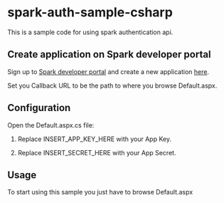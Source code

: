 # spark-auth-sample-csharp

This is a sample code for using spark authentication api.

## Create application on Spark developer portal

Sign up to [Spark developer portal](https://spark.autodesk.com/developers/) and create a new application [here](https://spark.autodesk.com/developers/getStarted).

Set you Callback URL to be the path to where you browse Default.aspx.

## Configuration

Open the Default.aspx.cs file:

 1. Replace INSERT_APP_KEY_HERE with your App Key.

 2. Replace INSERT_SECRET_HERE with your App Secret.

## Usage

To start using this sample you just have to browse Default.aspx